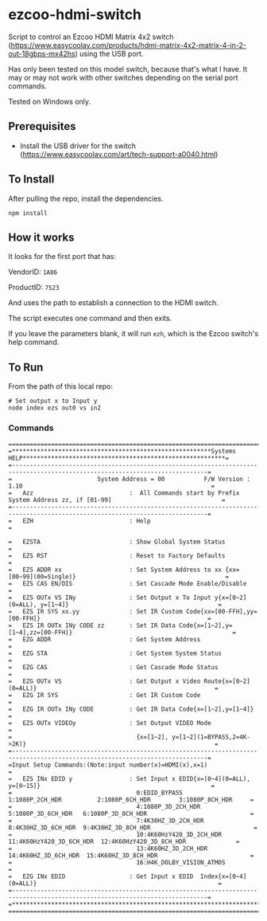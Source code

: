 # ezcoo-hdmi-switch

Script to control an Ezcoo HDMI Matrix 4x2 switch (https://www.easycoolav.com/products/hdmi-matrix-4x2-matrix-4-in-2-out-18gbps-mx42hs) using the USB port.

Has only been tested on this model switch, because that's what I have. It may or may not work with other switches depending on the serial port commands.

Tested on Windows only.



## Prerequisites

* Install the USB driver for the switch (https://www.easycoolav.com/art/tech-support-a0040.html)


## To Install

After pulling the repo, install the dependencies.

```
npm install
```


## How it works

It looks for the first port that has:

VendorID: `1A86`

ProductID: `7523`

And uses the path to establish a connection to the HDMI switch.

The script executes one command and then exits.

If you leave the parameters blank, it will run `ezh`, which is the Ezcoo switch's help command.


## To Run

From the path of this local repo:

```
# Set output x to Input y
node index ezs out0 vs in2
```


### Commands

```
===============================================================================================================================
=********************************************************Systems HELP*********************************************************=
=-----------------------------------------------------------------------------------------------------------------------------=
=                        System Address = 00           F/W Version : 1.10                                                     =
=   Azz                           :  All Commands start by Prefix System Address zz, if [01-99]                               =
=-----------------------------------------------------------------------------------------------------------------------------=
=   EZH                           : Help                                                                                      =

=   EZSTA                         : Show Global System Status                                                                 =
=   EZS RST                       : Reset to Factory Defaults                                                                 =
=   EZS ADDR xx                   : Set System Address to xx {xx=[00~99](00=Single)}                                          =
=   EZS CAS EN/DIS                : Set Cascade Mode Enable/Disable                                                           =
=   EZS OUTx VS INy               : Set Output x To Input y{x=[0~2](0=ALL), y=[1~4]}                                          =
=   EZS IR SYS xx.yy              : Set IR Custom Code{xx=[00-FFH],yy=[00-FFH]}                                               =
=   EZS IR OUTx INy CODE zz       : Set IR Data Code{x=[1~2],y=[1~4],zz=[00-FFH]}                                             =
=   EZG ADDR                      : Get System Address                                                                        =
=   EZG STA                       : Get System System Status                                                                  =
=   EZG CAS                       : Get Cascade Mode Status                                                                   =
=   EZG OUTx VS                   : Get Output x Video Route{x=[0~2](0=ALL)}                                                  =
=   EZG IR SYS                    : Get IR Custom Code                                                                        =
=   EZG IR OUTx INy CODE          : Get IR Data Code{x=[1~2],y=[1~4]}                                                         =
=   EZS OUTx VIDEOy               : Set Output VIDEO Mode                                                                     =
=                                   {x=[1~2], y=[1~2](1=BYPASS,2=4K->2K)}                                                     =
=-----------------------------------------------------------------------------------------------------------------------------=
=Input Setup Commands:(Note:input number(x)=HDMI(x),x=1)                                                                      =
=   EZS INx EDID y                : Set Input x EDID{x=[0~4](0=ALL), y=[0~15]}                                                =
=                                   0:EDID_BYPASS         1:1080P_2CH_HDR          2:1080P_6CH_HDR        3:1080P_8CH_HDR     =
=                                   4:1080P_3D_2CH_HDR    5:1080P_3D_6CH_HDR   6:1080P_3D_8CH_HDR                             =
=                                   7:4K30HZ_3D_2CH_HDR  8:4K30HZ_3D_6CH_HDR  9:4K30HZ_3D_8CH_HDR                             =
=                                   10:4K60HzY420_3D_2CH_HDR  11:4K60HzY420_3D_6CH_HDR  12:4K60HzY420_3D_8CH_HDR              =
=                                   13:4K60HZ_3D_2CH_HDR  14:4K60HZ_3D_6CH_HDR  15:4K60HZ_3D_8CH_HDR                          =
=                                   16:H4K_DOLBY_VISION_ATMOS                                                                 =
=   EZG INx EDID                  : Get Input x EDID  Index{x=[0~4](0=ALL)}                                                   =
=-----------------------------------------------------------------------------------------------------------------------------=
=*****************************************************************************************************************************=
===============================================================================================================================
```
